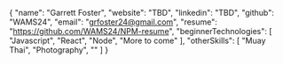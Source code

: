 {
"name": "Garrett Foster",
"website": "TBD",
"linkedin": "TBD",
"github": "WAMS24",
"email": "grfoster24@gmail.com",
"resume": "https://github.com/WAMS24/NPM-resume",
"beginnerTechnologies": [
"Javascript",
"React",
"Node",
"More to come"
],
"otherSkills": [
"Muay Thai",
"Photography",
""
]
}
